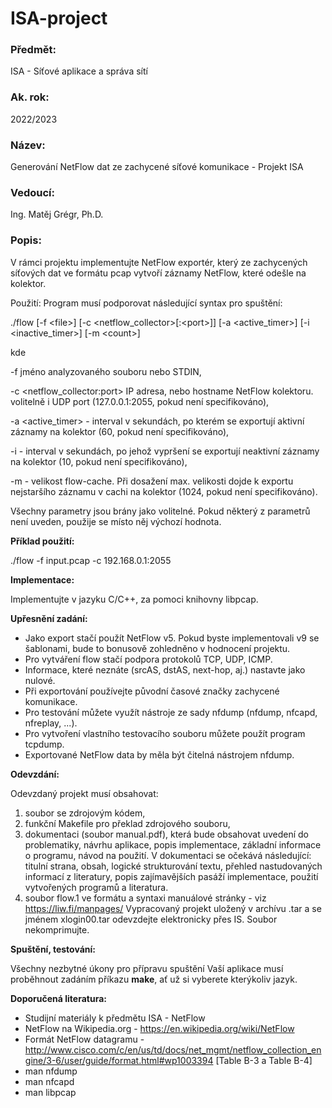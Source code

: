 # ISA-project

### Předmět:
ISA - Síťové aplikace a správa sítí
### Ak. rok:
2022/2023
### Název:
Generování NetFlow dat ze zachycené síťové komunikace - Projekt ISA
### Vedoucí:
Ing. Matěj Grégr, Ph.D.
### Popis:
V rámci projektu implementujte NetFlow exportér, který ze zachycených síťových dat ve formátu pcap vytvoří záznamy NetFlow, které odešle na kolektor.

Použití:
Program musí podporovat následující syntax pro spuštění:

./flow [-f \<file\>] [-c \<netflow_collector\>[:\<port\>]] [-a \<active_timer\>] [-i \<inactive_timer\>] [-m \<count\>]

kde

-f <file> jméno analyzovaného souboru nebo STDIN,

-c <netflow_collector:port> IP adresa, nebo hostname NetFlow kolektoru. volitelně i UDP port (127.0.0.1:2055, pokud není specifikováno),

-a <active_timer> - interval v sekundách, po kterém se exportují aktivní záznamy na kolektor (60, pokud není specifikováno),

-i <seconds> - interval v sekundách, po jehož vypršení se exportují neaktivní záznamy na kolektor (10, pokud není specifikováno),

-m <count> - velikost flow-cache. Při dosažení max. velikosti dojde k exportu nejstaršího záznamu v cachi na kolektor (1024, pokud není specifikováno).

Všechny parametry jsou brány jako volitelné. Pokud některý z parametrů není uveden, použije se místo něj výchozí hodnota.

__Příklad použití:__

./flow -f input.pcap -c 192.168.0.1:2055

__Implementace:__

Implementujte v jazyku C/C++, za pomoci knihovny libpcap.

__Upřesnění zadání:__

* Jako export stačí použít NetFlow v5. Pokud byste implementovali v9 se šablonami, bude to bonusově zohledněno v hodnocení projektu.
*  Pro vytváření flow stačí podpora protokolů TCP, UDP, ICMP.
* Informace, které neznáte (srcAS, dstAS, next-hop, aj.) nastavte jako nulové.
* Při exportování používejte původní časové značky zachycené komunikace.
* Pro testování můžete využít nástroje ze sady nfdump (nfdump, nfcapd, nfreplay, ...).
* Pro vytvoření vlastního testovacího souboru můžete použít program tcpdump.
* Exportované NetFlow data by měla být čitelná nástrojem nfdump.

__Odevzdání:__

Odevzdaný projekt musí obsahovat:

1. soubor se zdrojovým kódem,
2. funkční Makefile pro překlad zdrojového souboru,
3. dokumentaci (soubor manual.pdf), která bude obsahovat uvedení do problematiky, návrhu aplikace, popis implementace, základní informace o programu, návod na použití. V dokumentaci se očekává následující: titulní strana, obsah, logické strukturování textu, přehled nastudovaných informací z literatury, popis zajímavějších pasáží implementace, použití vytvořených programů a literatura.
4. soubor flow.1 ve formátu a syntaxi manuálové stránky - viz https://liw.fi/manpages/
Vypracovaný projekt uložený v archívu .tar a se jménem xlogin00.tar odevzdejte elektronicky přes IS. Soubor nekomprimujte.

__Spuštění, testování:__

Všechny nezbytné úkony pro přípravu spuštění Vaší aplikace musí proběhnout zadáním příkazu __make__, ať už si vyberete kterýkoliv jazyk.

__Doporučená literatura:__

* Studijní materiály k předmětu ISA - NetFlow
* NetFlow na Wikipedia.org - https://en.wikipedia.org/wiki/NetFlow
* Formát NetFlow datagramu - http://www.cisco.com/c/en/us/td/docs/net_mgmt/netflow_collection_engine/3-6/user/guide/format.html#wp1003394 [Table B-3 a Table B-4]
* man nfdump
* man nfcapd
* man libpcap
